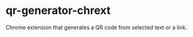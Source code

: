 qr-generator-chrext
===================

Chrome extension that generates a QR code from selected text or a link.